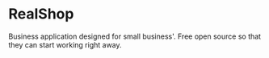 # RealShop
Business application designed for small business'. Free open source so that they can start working right away.
